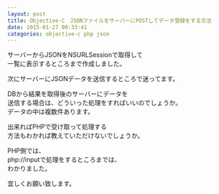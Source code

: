```yaml
---
layout: post
title: Objective-C　JSONファイルをサーバーにPOSTしてデータ登録をする方法
date: 2015-01-27 00:33:41
categories: objective-c php json
---
```

<p>サーバーからJSONをNSURLSessionで取得して<br>
一覧に表示するところまで作成しました。</p>

<p>次にサーバーにJSONデータを送信するところで迷ってます。</p>

<p>DBから結果を取得後のサーバーにデータを<br>
送信する場合は、どういった処理をすればいいのでしょうか。<br>
データの中は複数件あります。</p>

<p>出来ればPHPで受け取って処理する<br>
方法もわかれば教えていただけないでしょうか。</p>

<p>PHP側では、<br>
php://inputで処理をするところまでは、<br>
わかりました。</p>

<p>宜しくお願い致します。</p>
